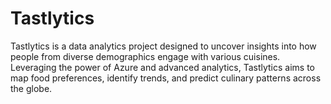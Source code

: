 # Tastlytics
Tastlytics is a data analytics project designed to uncover insights into how people from diverse demographics engage with various cuisines. Leveraging the power of Azure and advanced analytics, Tastlytics aims to map food preferences, identify trends, and predict culinary patterns across the globe.
